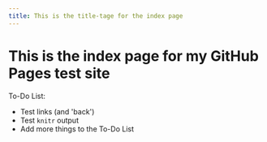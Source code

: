 ```yaml
---
title: This is the title-tage for the index page
---
```


# This is the index page for my GitHub Pages test site

To-Do List:

- Test links (and 'back')
- Test `knitr` output
- Add more things to the To-Do List


